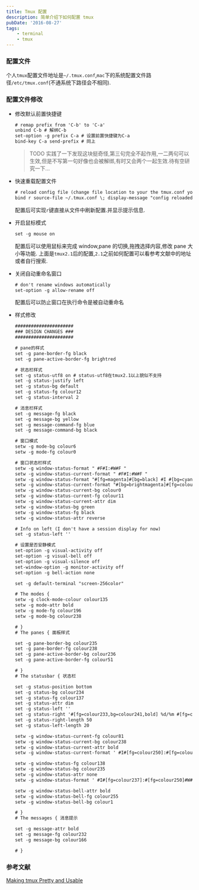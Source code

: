 ```yaml
---
title: Tmux 配置
description: 简单介绍下如何配置 tmux
pubDate: '2016-08-27'
tags:
    - terminal
    - tmux
---
```


### 配置文件

个人`tmux`配置文件地址是`~/.tmux.conf`,`mac`下的系统配置文件路径`/etc/tmux.conf`(不通系统下路径会不相同).

### 配置文件修改

- 修改默认前置快捷键

    ```txt
    # remap prefix from 'C-b' to 'C-a'
    unbind C-b # 解绑C-b
    set-option -g prefix C-a # 设置前置快捷键为C-a
    bind-key C-a send-prefix # 同上
    ```

    > TODO 实践了一下发现这块挺奇怪,第三句完全不起作用,一二两句可以生效,但是不写第一句好像也会被解绑,有时又会两个一起生效.待有空研究一下...

- 快速重载配置文件

    ```txt
    # reload config file (change file location to your the tmux.conf you want to use)
    bind r source-file ~/.tmux.conf \; display-message "config reloaded"
    ```

    配置后可实现`r`键直接从文件中刷新配置.并显示提示信息.

- 开启鼠标模式

    ```txt
    set -g mouse on
    ```

    配置后可以使用鼠标来完成 window,pane 的切换,拖拽选择内容,修改 pane 大小等功能. 上面是`tmux2.1`后的配置,`2.1`之前如何配置可以看参考文献中的地址或者自行搜索.

- 关闭自动重命名窗口

    ```txt
    # don't rename windows automatically
    set-option -g allow-rename off
    ```

    配置后可以防止窗口在执行命令是被自动重命名

- 样式修改

    ```txt
    ######################
    ### DESIGN CHANGES ###
    ######################

    # pane的样式
    set -g pane-border-fg black
    set -g pane-active-border-fg brightred

    # 状态栏样式
    set -g status-utf8 on # status-utf8在tmux2.1以上貌似不支持
    set -g status-justify left
    set -g status-bg default
    set -g status-fg colour12
    set -g status-interval 2

    # 消息栏样式
    set -g message-fg black
    set -g message-bg yellow
    set -g message-command-fg blue
    set -g message-command-bg black

    # 窗口模式
    setw -g mode-bg colour6
    setw -g mode-fg colour0

    # 窗口状态栏样式
    setw -g window-status-format " #F#I:#W#F "
    setw -g window-status-current-format " #F#I:#W#F "
    setw -g window-status-format "#[fg=magenta]#[bg=black] #I #[bg=cyan]#[fg=colour8] #W "
    setw -g window-status-current-format "#[bg=brightmagenta]#[fg=colour8] #I #[fg=colour8]#[bg=colour14] #W "
    setw -g window-status-current-bg colour0
    setw -g window-status-current-fg colour11
    setw -g window-status-current-attr dim
    setw -g window-status-bg green
    setw -g window-status-fg black
    setw -g window-status-attr reverse

    # Info on left (I don't have a session display for now)
    set -g status-left ''

    # 设置是否安静模式
    set-option -g visual-activity off
    set-option -g visual-bell off
    set-option -g visual-silence off
    set-window-option -g monitor-activity off
    set-option -g bell-action none

    set -g default-terminal "screen-256color"

    # The modes {
    setw -g clock-mode-colour colour135
    setw -g mode-attr bold
    setw -g mode-fg colour196
    setw -g mode-bg colour238

    # }
    # The panes { 面板样式

    set -g pane-border-bg colour235
    set -g pane-border-fg colour238
    set -g pane-active-border-bg colour236
    set -g pane-active-border-fg colour51

    # }
    # The statusbar { 状态栏

    set -g status-position bottom
    set -g status-bg colour234
    set -g status-fg colour137
    set -g status-attr dim
    set -g status-left ''
    set -g status-right '#[fg=colour233,bg=colour241,bold] %d/%m #[fg=colour233,bg=colour245,bold] %H:%M:%S '
    set -g status-right-length 50
    set -g status-left-length 20

    setw -g window-status-current-fg colour81
    setw -g window-status-current-bg colour238
    setw -g window-status-current-attr bold
    setw -g window-status-current-format ' #I#[fg=colour250]:#[fg=colour255]#W#[fg=colour50]#F '

    setw -g window-status-fg colour138
    setw -g window-status-bg colour235
    setw -g window-status-attr none
    setw -g window-status-format ' #I#[fg=colour237]:#[fg=colour250]#W#[fg=colour244]#F '

    setw -g window-status-bell-attr bold
    setw -g window-status-bell-fg colour255
    setw -g window-status-bell-bg colour1

    # }
    # The messages { 消息提示

    set -g message-attr bold
    set -g message-fg colour232
    set -g message-bg colour166

    # }
    ```

### 参考文献

[Making tmux Pretty and Usable](http://www.hamvocke.com/blog/a-guide-to-customizing-your-tmux-conf/)
